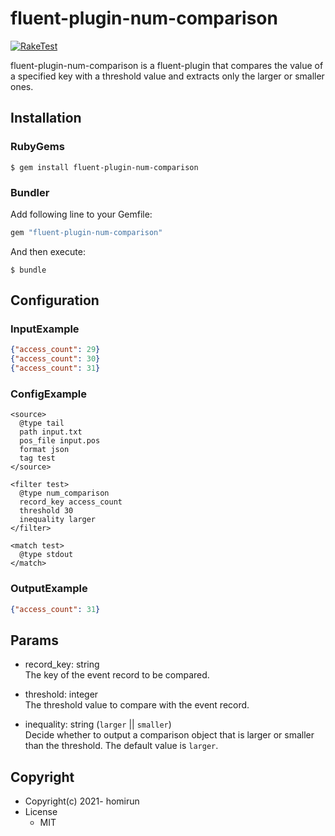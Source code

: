 # fluent-plugin-num-comparison
[![RakeTest](https://github.com/homirun/fluent-plugin-num-comparison/actions/workflows/test.yaml/badge.svg)](https://github.com/homirun/fluent-plugin-num-comparison/actions/workflows/test.yaml)

fluent-plugin-num-comparison is a fluent-plugin that compares the value of a specified key with a threshold value and extracts only the larger or smaller ones.


## Installation

### RubyGems
```
$ gem install fluent-plugin-num-comparison
```

### Bundler

Add following line to your Gemfile:

```ruby
gem "fluent-plugin-num-comparison"
```

And then execute:

```
$ bundle
```

## Configuration

### InputExample
```json
{"access_count": 29}
{"access_count": 30}
{"access_count": 31}
```

### ConfigExample
```
<source>
  @type tail
  path input.txt
  pos_file input.pos
  format json
  tag test
</source>

<filter test>
  @type num_comparison
  record_key access_count
  threshold 30
  inequality larger
</filter>

<match test>
  @type stdout
</match>

```

### OutputExample
```json
{"access_count": 31}
```

## Params
- record_key: string  
  The key of the event record to be compared.
  
- threshold: integer  
  The threshold value to compare with the event record.
- inequality: string (`larger` || `smaller`)  
  Decide whether to output a comparison object that is larger or smaller than the threshold.
  The default value is `larger`.  


## Copyright

* Copyright(c) 2021- homirun
* License
  * MIT
